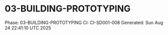 # 03-BUILDING-PROTOTYPING
Phase: 03-BUILDING-PROTOTYPING
CI: CI-SD001-008
Generated: Sun Aug 24 22:41:10 UTC 2025
